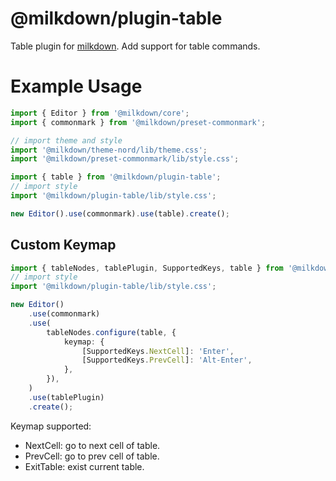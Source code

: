 # @milkdown/plugin-table

Table plugin for [milkdown](https://saul-mirone.github.io/milkdown/).
Add support for table commands.

# Example Usage

```typescript
import { Editor } from '@milkdown/core';
import { commonmark } from '@milkdown/preset-commonmark';

// import theme and style
import '@milkdown/theme-nord/lib/theme.css';
import '@milkdown/preset-commonmark/lib/style.css';

import { table } from '@milkdown/plugin-table';
// import style
import '@milkdown/plugin-table/lib/style.css';

new Editor().use(commonmark).use(table).create();
```

## Custom Keymap

```typescript
import { tableNodes, tablePlugin, SupportedKeys, table } from '@milkdown/plugin-table';
// import style
import '@milkdown/plugin-table/lib/style.css';

new Editor()
    .use(commonmark)
    .use(
        tableNodes.configure(table, {
            keymap: {
                [SupportedKeys.NextCell]: 'Enter',
                [SupportedKeys.PrevCell]: 'Alt-Enter',
            },
        }),
    )
    .use(tablePlugin)
    .create();
```

Keymap supported:

-   NextCell: go to next cell of table.
-   PrevCell: go to prev cell of table.
-   ExitTable: exist current table.
